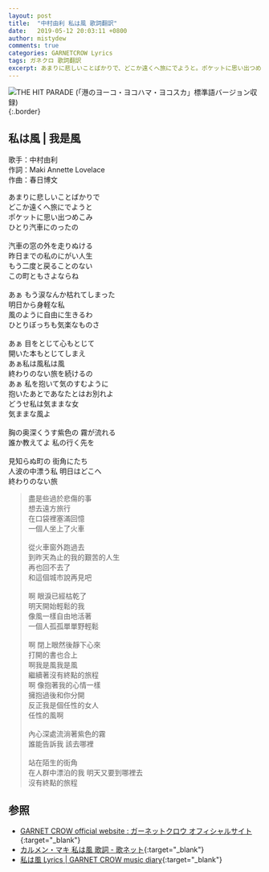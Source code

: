 ```yaml
---
layout: post
title:  "中村由利 私は風 歌詞翻訳"
date:   2019-05-12 20:03:11 +0800
author: mistydew
comments: true
categories: GARNETCROW Lyrics
tags: ガネクロ 歌詞翻訳
excerpt: あまりに悲しいことばかりで、どこか遠くへ旅にでようと。ポケットに思い出つめこみ、ひとり汽車にのったの。
---
```

![THE HIT PARADE (「港のヨーコ・ヨコハマ・ヨコスカ」標準語バージョン収録)](https://raw.githubusercontent.com/mistydew/gc2/master/cover/featuring/THE%20HIT%20PARADE%20(「港のヨーコ・ヨコハマ・ヨコスカ」標準語バージョン収録).jpg){:.border}

## 私は風 | 我是風

歌手：中村由利<br>
作詞：Maki Annette Lovelace<br>
作曲：春日博文

<div class="lyric-original">
<p>
あまりに悲しいことばかりで<br>
どこか遠くへ旅にでようと<br>
ポケットに思い出つめこみ<br>
ひとり汽車にのったの<br>
<br>
汽車の窓の外を走りぬける<br>
昨日までの私のにがい人生<br>
もう二度と戻ることのない<br>
この町ともさよならね<br>
<br>
あぁ もう涙なんか枯れてしまった<br>
明日から身軽な私<br>
風のように自由に生きるわ<br>
ひとりぼっちも気楽なものさ<br>
<br>
あぁ 目をとじて心もとじて<br>
開いた本もとじてしまえ<br>
あぁ私は風私は風<br>
終わりのない旅を続けるの<br>
あぁ 私を抱いて気のすむように<br>
抱いたあとであなたとはお別れよ<br>
どうせ私は気ままな女<br>
気ままな風よ<br>
<br>
胸の奥深くうす紫色の 霧が流れる<br>
誰か教えてよ 私の行く先を<br>
<br>
見知らぬ町の 街角にたち<br>
人波の中漂う私 明日はどこへ<br>
終わりのない旅
</p>
</div>

<div class="lyric-translation">
<blockquote>
盡是些過於悲傷的事<br>
想去遠方旅行<br>
在口袋裡塞滿回憶<br>
一個人坐上了火車<br>
<br>
從火車窗外跑過去<br>
到昨天為止的我的艱苦的人生<br>
再也回不去了<br>
和這個城市說再見吧<br>
<br>
啊 眼淚已經枯乾了<br>
明天開始輕鬆的我<br>
像風一樣自由地活著<br>
一個人孤孤單單野輕鬆<br>
<br>
啊 閉上眼然後靜下心來<br>
打開的書也合上<br>
啊我是風我是風<br>
繼續著沒有終點的旅程<br>
啊 像抱著我的心情一樣<br>
擁抱過後和你分開<br>
反正我是個任性的女人<br>
任性的風啊<br>
<br>
內心深處流淌著紫色的霧<br>
誰能告訴我 該去哪裡<br>
<br>
站在陌生的街角<br>
在人群中漂泊的我 明天又要到哪裡去<br>
沒有終點的旅程
</blockquote>
</div>

## 参照

* [GARNET CROW official website : ガーネットクロウ オフィシャルサイト](http://www.garnetcrow.com){:target="_blank"}
* [カルメン・マキ 私は風 歌詞 - 歌ネット](https://www.uta-net.com/song/221765){:target="_blank"}
* [私は風 Lyrics \| GARNET CROW music diary](https://mistydew.github.io/gc/lyrics/featuring/私は風.html){:target="_blank"}
